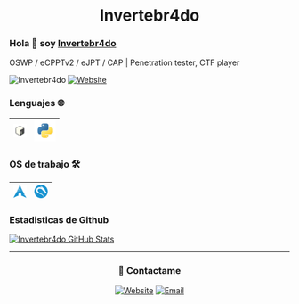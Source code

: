 
<h1 align="center">Invertebr4do</h1>

### Hola 👋 soy [Invertebr4do](https://Invertebr4do.github.io)

<div>
 <p>
OSWP / eCPPTv2 / eJPT / CAP | Penetration tester, CTF player
</p>
</div>

<img src="https://komarev.com/ghpvc/?username=Invertebr4do" alt="Invertebr4do" />
<a href="https://app.hackthebox.com/users/462265" target="_blank"><img alt="Website" src="https://img.shields.io/badge/Website-hackthebox Profile-green?style=flat&logo=hackthebox"></a>

### Lenguajes 🌐

| [<img src="https://github.com/Invertebr4do/invertebr4do.github.io/blob/master/assets/images/tratamiento-de-tty/Bash.png" alt="Bash" width="24">](https://www.gnu.org/software/bash/) | [<img src="https://raw.githubusercontent.com/github/explore/80688e429a7d4ef2fca1e82350fe8e3517d3494d/topics/python/python.png" alt="python" width="38">](https://www.python.org/)
|---|---|
 
### OS de trabajo 🛠️

| [<img src="https://github.com/Invertebr4do/Invertebr4do/blob/main/img/arch.png" alt="arch" width="24">](https://www.archlinux.org/) | [<img src="https://github.com/Invertebr4do/Invertebr4do/blob/main/img/kali.png" alt="kali" width="24">](https://www.kali.org/)
|---|---|

### Estadisticas de Github

[![Invertebr4do GitHub Stats](https://github-readme-stats.vercel.app/api?username=Invertebr4do&show_icons=true&title_color=fff&icon_color=79ff97&text_color=9f9f9f&bg_color=151515)](https://github.com/Invertebr4do)

<hr>

<h3 align="center"> 🤝 Contactame </h3>

<p align="center">
<a href="https://Invertebr4do.github.io" target="_blank"><img alt="Website" src="https://img.shields.io/badge/Website-Invertebr4do.github.io-blue?style=flat&logo=google-chrome"></a>
<a href="mailto:inverterb4do@gmail.com"><img alt="Email" src="https://img.shields.io/badge/Email-invertebr4do@gmail.com-blue?style=flat&logo=gmail"></a>
</p>
